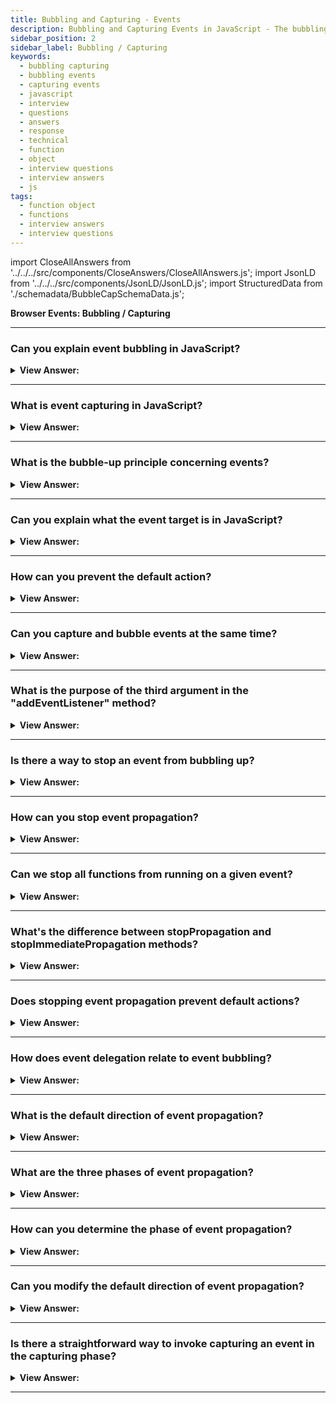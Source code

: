 ```yaml
---
title: Bubbling and Capturing - Events
description: Bubbling and Capturing Events in JavaScript - The bubbling-up principle is self-explanatory based on its name. - JavaScript Interview Questions & Answers
sidebar_position: 2
sidebar_label: Bubbling / Capturing
keywords:
  - bubbling capturing
  - bubbling events
  - capturing events
  - javascript
  - interview
  - questions
  - answers
  - response
  - technical
  - function
  - object
  - interview questions
  - interview answers
  - js
tags:
  - function object
  - functions
  - interview answers
  - interview questions
---
```


import CloseAllAnswers from '../../../src/components/CloseAnswers/CloseAllAnswers.js';
import JsonLD from '../../../src/components/JsonLD/JsonLD.js';
import StructuredData from './schemadata/BubbleCapSchemaData.js';

<JsonLD data={StructuredData} />

<head>
  <title>Bubbling and Capturing | JavaScript Frontend Phone Interview</title>
</head>

**Browser Events: Bubbling / Capturing**

<CloseAllAnswers />

---

### Can you explain event bubbling in JavaScript?

<details>
  <summary><strong>View Answer:</strong></summary>
  <div>
  <div><strong>Interview Response:</strong> Event bubbling is the process where an event triggers on the innermost target element first and then successively triggers on ancestors (parents) in the same nesting hierarchy up to the outermost DOM element.
  </div><br />
  </div>
</details>

---

### What is event capturing in JavaScript?

<details>
  <summary><strong>View Answer:</strong></summary>
  <div>
  <div><strong>Interview Response:</strong> Event capturing is the opposite of bubbling. It's when an event starts at the outermost element and triggers on descendents, moving towards the innermost target element.
  </div><br />
  </div>
</details>

---

### What is the bubble-up principle concerning events?

<details>
  <summary><strong>View Answer:</strong></summary>
  <div>
  <div><strong>Interview Response:</strong> The bubbling-up principle is self-explanatory based on its name. In principle, when an event happens on an element, it first runs its handlers, then on its parent, and back up to the other ancestors.
    </div><br />
  <div><strong className="codeExample">Code Example:</strong><br /><br />

  <div></div>

```html
<style>
  body * {
    margin: 10px;
    border: 1px solid blue;
  }
</style>

<!-- this will return the p, div and form alerts -->
<form onclick="alert('form')">
  FORM
  <div onclick="alert('div')">
    DIV
    <p onclick="alert('p')">P</p>
  </div>
</form>
```

  </div>
  </div>
</details>

---

### Can you explain what the event target is in JavaScript?

<details>
  <summary><strong>View Answer:</strong></summary>
  <div>
  <div><strong>Interview Response:</strong> The most deeply nesting element that created the event is known as a target element, and it may be accessed using event.target. The event target does not change through the bubbling process; JavaScript views it as the initial point of the event.
    </div><br />

:::note
The current target is the precise target at which the current action takes place, where "this = event.currentTarget." It is conceivable that event.target equals either this or the current target.
:::

  </div>
</details>

---

### How can you prevent the default action?

<details>
  <summary><strong>View Answer:</strong></summary>
  <div>
  <div><strong>Interview Response:</strong> The `event.preventDefault()` method is used to prevent the browser from executing the default action of the event.
  </div><br />
  </div>
</details>

---

### Can you capture and bubble events at the same time?

<details>
  <summary><strong>View Answer:</strong></summary>
  <div>
  <div><strong>Interview Response:</strong> Yes, events in JavaScript first capture down to the target, then bubble up. This process is called event propagation.
  </div><br />
  </div>
</details>

---

### What is the purpose of the third argument in the "addEventListener" method?

<details>
  <summary><strong>View Answer:</strong></summary>
  <div>
  <div><strong>Interview Response:</strong> The third argument in the `addEventListener` method, known as `useCapture`, is an optional parameter that specifies whether the event should be handled during the capturing phase (`true`) or the bubbling phase (`false`, default).
  </div><br />
  <div><strong className="codeExample">Code Example:</strong><br /><br />

  <div></div>

Here's an example that demonstrates the use of the third argument, `useCapture`, in the `addEventListener` method.

```html
<div id="outer">
  <div id="inner">
    Click me
  </div>
</div>

<script>
  function handleClick(event) {
    console.log("Target element: " + event.target.id);
    console.log("Current target element: " + event.currentTarget.id);
  }

  var outerElement = document.getElementById("outer");
  var innerElement = document.getElementById("inner");

  // Attaching event listeners with different useCapture values
  outerElement.addEventListener("click", handleClick, false); // Bubbling phase
  innerElement.addEventListener("click", handleClick, true); // Capturing phase
</script>
```

In this example, we have an outer `div` element with the id "outer" and an inner `div` element with the id "inner". Two event listeners are attached to these elements using the `addEventListener` method. The first listener is attached to the outer element with `useCapture` set to `false`, indicating the bubbling phase. The second listener is attached to the inner element with `useCapture` set to `true`, indicating the capturing phase.

When you click on the inner element, both event handlers will be called, but their behavior will differ based on the value of `useCapture`. The console logs will show the difference in `event.target.id` (the clicked element) and `event.currentTarget.id` (the element to which the event listener is attached).

  </div>
  </div>
</details>

---

### Is there a way to stop an event from bubbling up?

<details>
  <summary><strong>View Answer:</strong></summary>
  <div>
  <div><strong>Interview Response:</strong> If necessary, we can use two methods to explicitly stop the bubbling up process, including the stopPropagation and stopImmediatePropagation. Using these two approaches should be limited because of some drawbacks, such as click event failures.
    </div>
  </div>
</details>

---

### How can you stop event propagation?

<details>
  <summary><strong>View Answer:</strong></summary>
  <div>
  <div><strong>Interview Response:</strong> You can stop event propagation in JavaScript by using the `event.stopPropagation()` method, which prevents further propagation of the current event in the capturing and bubbling phases.
  </div><br />
  </div>
</details>

---

### Can we stop all functions from running on a given event?

<details>
  <summary><strong>View Answer:</strong></summary>
  <div>
  <div><strong>Interview Response:</strong> Yes, by calling `event.stopPropagation()` in an event handler, you can prevent further propagation of the event, stopping it from triggering other event listeners attached to parent elements during the capturing and bubbling phases.
  </div><br />
  <div><strong className="codeExample">Code Example:</strong><br /><br />

  <div></div>

```html
<div id="outer">
  <div id="inner">
    Click me
  </div>
</div>

<script>
  function outerClick(event) {
    console.log("Outer clicked");
  }

  function innerClick(event) {
    console.log("Inner clicked");
    event.stopPropagation();
  }

  var outerElement = document.getElementById("outer");
  var innerElement = document.getElementById("inner");

  outerElement.addEventListener("click", outerClick);
  innerElement.addEventListener("click", innerClick);
</script>
```

In this example, we have an outer `div` element with the id "outer" and an inner `div` element with the id "inner". Two event listeners are attached to these elements using the `addEventListener` method.

When you click on the inner element, the `innerClick` event handler will be triggered. It logs "Inner clicked" to the console and calls `event.stopPropagation()` to stop the event from propagating further. As a result, the `outerClick` event handler will not be triggered, and "Outer clicked" will not be logged to the console.

  </div>
  </div>
</details>

---

### What's the difference between stopPropagation and stopImmediatePropagation methods?

<details>
  <summary><strong>View Answer:</strong></summary>
  <div>
  <div><strong>Interview Response:</strong> The stopPropagation() method prevents further bubbling or capturing of an event, while stopImmediatePropagation() does the same but also prevents other event handlers on the same element from executing.
    </div><br/>
  <div><strong>Technical Response:</strong> If an element has multiple event handlers on a single event, then even if one of them stops the bubbling, the other ones still execute. In other words, event.stopPropagation() stops the move upwards, but all other handlers run on the current element. To stop the bubbling and prevent handlers on the current element from running, we use event.stopImmediatePropagation(). After it, no other handlers execute.
    </div>
  </div>
</details>

---

### Does stopping event propagation prevent default actions?

<details>
  <summary><strong>View Answer:</strong></summary>
  <div>
  <div><strong>Interview Response:</strong> No, stopping event propagation with event.stopPropagation() does not prevent default actions associated with the event. It only prevents the event from triggering additional event listeners on parent elements.
    </div>
  </div>
</details>

---

### How does event delegation relate to event bubbling?

<details>
  <summary><strong>View Answer:</strong></summary>
  <div>
  <div><strong>Interview Response:</strong> Event delegation takes advantage of event bubbling. Instead of assigning event handlers to specific nodes, the event handler is added to one parent and because of event bubbling, events on child nodes bubble up to the parent.
    </div>
  </div>
</details>

---

### What is the default direction of event propagation?

<details>
  <summary><strong>View Answer:</strong></summary>
  <div>
  <div><strong>Interview Response:</strong> The default direction of event propagation is from the innermost element to its parent elements, known as the bubbling phase. This allows events to propagate upward (bubbling phase) through the DOM hierarchy unless stopped with `event.stopPropagation()`.
    </div><br />
  <div><strong className="codeExample">Code Example:</strong><br /><br />

  <div></div>

```html
<div id="outer">
  <div id="inner">
    Click me
  </div>
</div>

<script>
  function outerClick(event) {
    console.log("Outer clicked");
  }

  function innerClick(event) {
    console.log("Inner clicked");
  }

  var outerElement = document.getElementById("outer");
  var innerElement = document.getElementById("inner");

  outerElement.addEventListener("click", outerClick);
  innerElement.addEventListener("click", innerClick);
</script>
```

In this example, we have an outer `div` element with the id "outer" and an inner `div` element with the id "inner". Two event listeners are attached to these elements using the `addEventListener` method.

When you click on the inner element, both the `innerClick` and `outerClick` event handlers will be triggered. The events will propagate from the innermost element (inner) to its parent elements (outer) in the default direction of event bubbling. The console logs will show "Inner clicked" followed by "Outer clicked".

  </div>
  </div>
</details>

---

### What are the three phases of event propagation?

<details>
  <summary><strong>View Answer:</strong></summary>
  <div>
  <div><strong>Interview Response:</strong> There are three phases of event propagation, including the capturing, targeting, and bubbling phases. The capturing phase is the process of the event traveling down to the target element ( &#123;capture: true&#125; ). The targeting phase is when we reach our target element, and the bubbling phase is the process of bubbling up from the target element.
    </div>
  </div>
</details>

---

### How can you determine the phase of event propagation?

<details>
  <summary><strong>View Answer:</strong></summary>
  <div>
  <div><strong>Interview Response:</strong> To determine the phase of event propagation, you can check the `event.eventPhase` property. It will have a value of 1 (capturing phase), 2 (target phase), or 3 (bubbling phase).
  </div><br />
  <div><strong className="codeExample">Code Example:</strong><br /><br />

  <div></div>

```html
<div id="outer">
  <div id="inner">
    Click me
  </div>
</div>

<script>
  function handleClick(event) {
    if (event.eventPhase === Event.CAPTURING_PHASE) {
      console.log("Event capturing phase");
    } else if (event.eventPhase === Event.AT_TARGET) {
      console.log("Event target phase");
    } else if (event.eventPhase === Event.BUBBLING_PHASE) {
      console.log("Event bubbling phase");
    }
  }

  var outerElement = document.getElementById("outer");
  var innerElement = document.getElementById("inner");

  outerElement.addEventListener("click", handleClick, true); // Capturing phase
  innerElement.addEventListener("click", handleClick); // Bubbling phase
</script>
```

In this example, we have an outer `div` element with the id "outer" and an inner `div` element with the id "inner". Two event listeners are attached to these elements, one in the capturing phase and the other in the bubbling phase.

When you click on the inner element, the `handleClick` event handler will be called for both elements. Inside the event handler, we check the `event.eventPhase` property to determine the phase of event propagation. The corresponding message will be logged to the console based on the event phase detected.

  </div>
  </div>
</details>

---

### Can you modify the default direction of event propagation?

<details>
  <summary><strong>View Answer:</strong></summary>
  <div>
  <div><strong>Interview Response:</strong> No, the default direction of event propagation (bubbling phase) cannot be modified. It always occurs from the innermost element to its parent elements in the DOM hierarchy.
  </div><br />
  </div>
</details>

---

### Is there a straightforward way to invoke capturing an event in the capturing phase?

<details>
  <summary><strong>View Answer:</strong></summary>
  <div>
  <div><strong>Interview Response:</strong> Yes, we need to set the handler capture option to true to catch an event on the capturing phase. There are two possible values of the capture option true and false. If it is false (default), the handler is set to the bubbling phase. If it is true, then the handler is set on the capturing phase.
    </div><br />
  <div><strong className="codeExample">Code Example:</strong><br /><br />

  <div></div>

```html
<style>
  body * {
    margin: 10px;
    border: 1px solid blue;
  }
</style>

<form>
  FORM
  <div>
    DIV
    <p>P</p>
  </div>
</form>

<script>
  for (let elem of document.querySelectorAll('*')) {
    elem.addEventListener(
      'click',
      (e) => alert(`Capturing: ${elem.tagName}`),
      true
    );
    elem.addEventListener('click', (e) => alert(`Bubbling: ${elem.tagName}`));
  }
</script>
```

:::note
While there are three phases, the second ("target phase": the event reached the element) is not handled independently in theory: handlers from both the capturing and bubbling phases fire at that time.
:::

  </div>
  </div>
</details>

---
